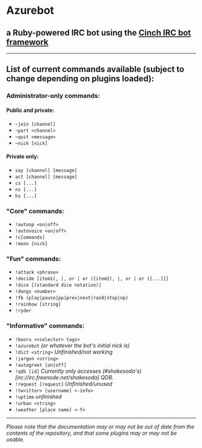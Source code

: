 # Azurebot
## a Ruby-powered IRC bot using the [Cinch IRC bot framework](https://github.com/cinchrb/cinch "Cinch at github")

- - -

## List of current commands available (subject to change depending on plugins loaded):

### Administrator-only commands:

#### Public and private:
* `~join [channel]`
* `~part <channel>`
* `~quit <message>`
* `~nick [nick]`

#### Private only:
* `say [channel] [message]`
* `act [channel] [message]`
* `cs [...]`
* `ns [...]`
* `hs [...]`

### "Core" commands:
* `!autoop <on|off>`
* `!autovoice <on|off>`
* `!c[ommands]`
* `!moon [nick]`

### "Fun" commands:
* `!attack <phrase>`
* `!decide [item1(, |, or | or )[item2(, |, or | or )[...]]]`
* `!dice [(standard dice notation)]`
* `!dongs <number>`
* `!fb (play|pause|pp|prev|next|rand|stop|np)`
* `!rainbow [string]`
* `!ryder`

### "Informative" commands:
* `!booru <<selector> tags>`
* `!azurebot` _(or whatever the bot's initial nick is)_
* `!dict <string>` _Unfinished/not working_
* `!jargon <string>`
* `!autogreet [on|off]`
* `!qdb [id]` _Currently only accesses (#shakesoda's)[irc://irc.freenode.net/shakesoda] QDB._
* `!request [request]` _Unfinished/unused_
* `!tw<itter> [username] <-info>`
* `!uptime` _unfinished_
* `!urban <string>`
* `!weather [place name] <-f>`

- - -

_Please note that the documentation may or may not be out of date from the contents of the repository, and that some plugins may or may not be usable._
